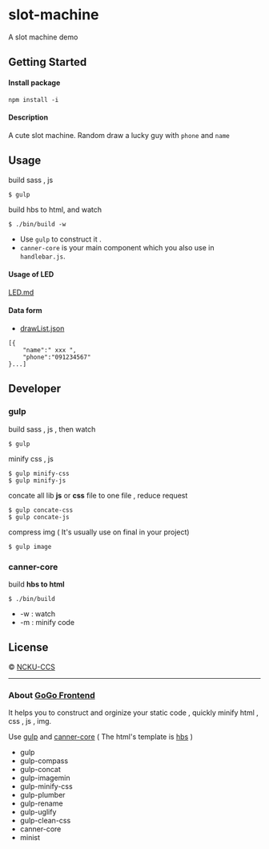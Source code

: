 # slot-machine

A slot machine demo

## Getting Started

#### Install package
```
npm install -i
```

#### Description

A cute slot machine.
Random draw a lucky guy with `phone` and `name` 


## Usage

build sass , js 
```
$ gulp
```

build hbs to html, and watch
```
$ ./bin/build -w
```

- Use `gulp` to construct it .
- `canner-core` is your main component which you also use in `handlebar.js`.

#### Usage of LED

[LED.md](./LED.md)


#### Data form
- [drawList.json](src/drawList.json)
```
[{
	"name":" xxx ",
	"phone":"091234567"
}...] 
```

## Developer

### gulp

build sass , js , then watch
```
$ gulp
``` 

minify css , js
```
$ gulp minify-css
$ gulp minify-js
```


concate all lib **js** or **css** file to one file ,  reduce request
```
$ gulp concate-css
$ gulp concate-js
```

compress img ( It's usually use on final in your project)
```
$ gulp image
```

### canner-core

build **hbs to html**
```
$ ./bin/build 
```

+ -w : watch
+ -m : minify code

## License
 © [NCKU-CCS]()

---
### About [GoGo Frontend ](GoGoFrontend.md)
It helps you to construct and orginize your static code , quickly minify html , css , js , img.  

Use [gulp](http://gulpjs.com) and [canner-core](https://www.npmjs.com/package/canner-core)
( The html's template is [hbs](http://handlebarsjs.com) )

+ gulp
+ gulp-compass
+ gulp-concat
+ gulp-imagemin
+ gulp-minify-css
+ gulp-plumber
+ gulp-rename
+ gulp-uglify
+ gulp-clean-css
+ canner-core
+ minist

